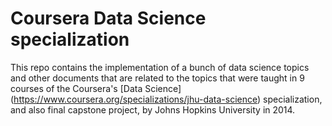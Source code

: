 # Coursera Data Science specialization

This repo contains the implementation of a bunch of data science topics and other documents that are related to
the topics that were taught in 9 courses of the Coursera's [Data Science] (https://www.coursera.org/specializations/jhu-data-science) specialization, and also final capstone project, by Johns Hopkins University in 2014. 
